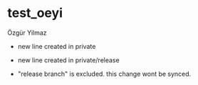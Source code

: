 # test_oeyi
Özgür Yilmaz


- new line created in private
- new line created in private/release

- "release branch" is excluded. this change wont be synced.
